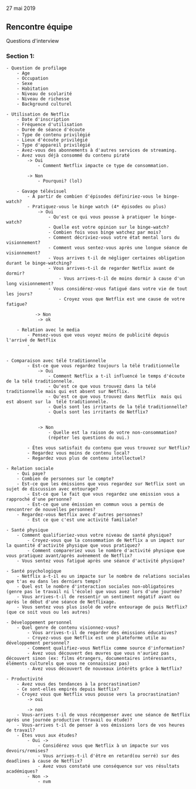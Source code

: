 # 
27 mai 2019

## Rencontre équipe
Questions d'interview

### Section 1:
    - Question de profilage
        - Age
        - Occupation
        - Sexe
        - Habitation
        - Niveau de scolarité
        - Niveau de richesse
        - Background culturel

    - Utilisation de Netflix
        - Date d'inscription
        - Fréquence d'utilisation
        - Durée de séance d'écoute
        - Type de contenu privilégié
        - Lieux d'écoute privilégié
        - Type d'appareil privilégié
        - Avez-vous des abonnements à d'autres services de streaming.
        - Avez vous déjà consommé du contenu piraté
            -> Oui
                - Comment Netflix impacte ce type de consommation.

            -> Non
                - Pourquoi? (lol)
        
        - Gavage télévisuel
            - À partir de combien d'épisodes définiriez-vous le binge-watch?
            - Pratiquez-vous le binge watch (4* épisodes ou plus)
                -> Oui
                    - Qu'est ce qui vous pousse à pratiquer le binge-watch?
                    - Quelle est votre opinion sur le binge-watch?
                    - Combien fois vous binge watchez par mois?
                    - Comment décriviez-vous votre état mental lors du visionnement?
                    - Comment vous sentez-vous après une longue séance de visionnement?
                    - Vous arrives t-il de négliger certaines obligation durant le binge-watching?
                    - Vous arrives-t-il de regarder Netflix avant de dormir?
                        - Vous arrives-t-il de moins dormir à cause d'un long visionnement?
                    - Vous considérez-vous fatigué dans votre vie de tout les jours?
                        - Croyez vous que Netflix est une cause de votre fatigue?
                    
               -> Non
                -> ok

        - Relation avec le media
            - Pensez-vous que vous voyez moins de publicité depuis l'arrivé de Netflix
            - 


    - Comparaison avec télé traditionnelle
            - Est-ce que vous regardez toujours la télé traditionnelle
                -> Oui
                    - Comment Netflix a t-il influencé le temps d'écoute de la télé traditionnelle.
                    - Qu'est ce que vous trouvez dans la télé traditionnelle mais qui est absent sur Netflix.
                    - Qu'est ce que vous trouvez dans Netflix  mais qui est absent sur la  télé traditionnelle.
                    - Quels sont les irritants de la télé traditionnelle?
                    - Quels sont les irritants de Netflix?


                -> Non
                    - Quelle est la raison de votre non-consommation?
                    (répéter les questions du oui.)

            - Êtes vous satisfait du contenu que vous trouvez sur Netflix?
            - Regardez vous moins de contenu local?
            - Regardez vous plus de contenu intellectuel?
    
    - Relation sociale
        - Qui paye?
        - Combien de personnes sur le compte?
        - Est-ce que les émissions que vous regardez sur Netflix sont un sujet de discussion avec entourage?
            - Est-ce que le fait que vous regardez une emission vous a rapproché d'une personne?
            - Est-ce que une émission en commun vous a permis de rencontrer de nouvelles personnes?
        - Regardez-vous Netflix avec d'autres personnes?
            - Est ce que c'est une activité familiale?

    - Santé physique
        - Comment qualifieriez-vous votre niveau de santé physique?
            - Croyez-vous que la consommation de Netflix a un impact sur la quantité d'activité physique que vous pratiquez?
            - Comment compareriez vous le nombre d'activité physique que vous pratiquez avant/après avènement de Netflix?
        - Vous sentez vous fatigué après une séance d'activité physique?

    - Santé psychologique 
        - Netflix a-t-il eu un impacte sur le nombre de relations sociales que t'as eu dans les derniers temps?
        - Quel est le nombre d'interaction sociales non-obligatoires (genre pas le travail ni l'école) que vous avez lors d'une journée?
        - Vous arrives-t-il de ressentir un sentiment négatif avant ou après le début d'une séance de Netflixage.
        - Vous sentez vous plus isolé de votre entourage de puis Netflix? (que ce soit vous ou les autres)

    - Développement personnel
        - Quel genre de contenu visionnez-vous?
            - Vous arrives-t-il de regarder des émissions éducatives?
            - Croyez-vous que Netflix est une plateforme utile au développement personnel?
            - Comment qualifiez-vous Netflix comme source d'information?
            - Avez vous découvert des œuvres que vous n'auriez pas découvert sinon (ex: films étrangers, documentaires intéressants, éléments culturels que vous ne connaissiez pas)
            - Avez vous découvert de nouveaux intérêts grâce à Netflix?
    
    - Productivité
        - Avez vous des tendances à la procrastination?
        - Ce sont-elles empirés depuis Netflix?
        - Croyez vous que Netflix vous pousse vers la procrastination?
            -> oui

            -> non
        - Vous-arrives t-il de vous récompenser avec une séance de Netflix après une journée productive (travail ou étude)?
        - Vous-arrives t-il de penser à vos émissions lors de vos heures de travail?
        - Êtes vous aux études?
            - Oui ->
                - Considérez vous que Netflix à un impacte sur vos devoirs/remises?
                - Vous arrives-t-il d'être en retard(ou serré) sur des deadlines à cause de Netflix?
                - Avez vous constaté une conséquence sur vos résultats académiques?
            - Non ->
                - nvm

        
    